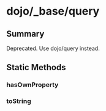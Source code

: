 # dojo/_base/query

## Summary

Deprecated.   Use dojo/query instead.
## Static Methods

### hasOwnProperty


### toString


